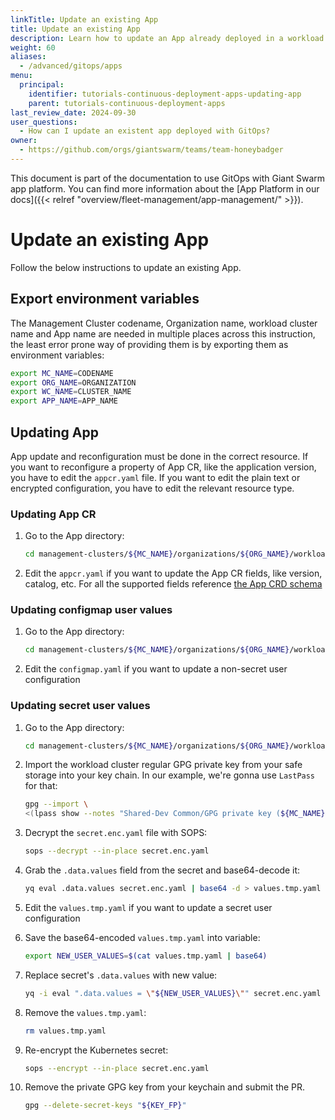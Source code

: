```yaml
---
linkTitle: Update an existing App
title: Update an existing App
description: Learn how to update an App already deployed in a workload cluster with GitOps.
weight: 60
aliases:
  - /advanced/gitops/apps
menu:
  principal:
    identifier: tutorials-continuous-deployment-apps-updating-app
    parent: tutorials-continuous-deployment-apps
last_review_date: 2024-09-30
user_questions:
  - How can I update an existent app deployed with GitOps?
owner:
  - https://github.com/orgs/giantswarm/teams/team-honeybadger
---
```


This document is part of the documentation to use GitOps with Giant Swarm app platform. You can find more information about the [App Platform in our docs]({{< relref "overview/fleet-management/app-management/" >}}).

# Update an existing App

Follow the below instructions to update an existing App.

## Export environment variables

The Management Cluster codename, Organization name, workload cluster name and App name are needed in multiple places across this instruction, the least error prone way of providing them is by exporting them as environment variables:

```sh
export MC_NAME=CODENAME
export ORG_NAME=ORGANIZATION
export WC_NAME=CLUSTER_NAME
export APP_NAME=APP_NAME
```

## Updating App

  App update and reconfiguration must be done in the correct resource. If you want to reconfigure a property of App CR, like the application version, you have to edit the `appcr.yaml` file. If you want to edit the plain text or encrypted configuration, you have to edit the relevant resource type.

### Updating App CR

1. Go to the App directory:

    ```sh
    cd management-clusters/${MC_NAME}/organizations/${ORG_NAME}/workload-clusters/${WC_NAME}/mapi/apps/${APP_NAME}
    ```

2. Edit the `appcr.yaml` if you want to update the App CR fields, like version, catalog, etc. For all the supported fields reference [the App CRD schema](https://docs.giantswarm.io/use-the-api/management-api/crd/apps.application.giantswarm.io/)

### Updating configmap user values

1. Go to the App directory:

    ```sh
    cd management-clusters/${MC_NAME}/organizations/${ORG_NAME}/workload-clusters/${WC_NAME}/mapi/apps/${APP_NAME}
    ```

2. Edit the `configmap.yaml` if you want to update a non-secret user configuration

### Updating secret user values

1. Go to the App directory:

    ```sh
    cd management-clusters/${MC_NAME}/organizations/${ORG_NAME}/workload-clusters/${WC_NAME}/mapi/apps/${APP_NAME}
    ```

2. Import the workload cluster regular GPG private key from your safe storage into your key chain. In our example, we're gonna use `LastPass` for that:

    ```sh
    gpg --import \
    <(lpass show --notes "Shared-Dev Common/GPG private key (${MC_NAME}, ${WC_NAME}, Flux)")
    ```

3. Decrypt the `secret.enc.yaml` file with SOPS:

    ```sh
    sops --decrypt --in-place secret.enc.yaml
    ```

4. Grab the `.data.values` field from the secret and base64-decode it:

    ```sh
    yq eval .data.values secret.enc.yaml | base64 -d > values.tmp.yaml
    ```

5. Edit the `values.tmp.yaml` if you want to update a secret user configuration

6. Save the base64-encoded `values.tmp.yaml` into variable:

    ```sh
    export NEW_USER_VALUES=$(cat values.tmp.yaml | base64)
    ```

7. Replace secret's `.data.values` with new value:

    ```sh
    yq -i eval ".data.values = \"${NEW_USER_VALUES}\"" secret.enc.yaml
    ```

8. Remove the `values.tmp.yaml`:

    ```sh
    rm values.tmp.yaml
    ```

9. Re-encrypt the Kubernetes secret:

    ```sh
    sops --encrypt --in-place secret.enc.yaml
    ```

10. Remove the private GPG key from your keychain and submit the PR.

    ```sh
    gpg --delete-secret-keys "${KEY_FP}"
    ```
